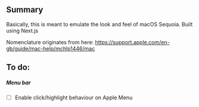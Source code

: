 ## Summary

Basically, this is meant to emulate the look and feel of macOS Sequoia. Built using Next.js

Nomenclature originates from here: https://support.apple.com/en-gb/guide/mac-help/mchlp1446/mac

## To do:

##### Menu bar
- [ ] Enable click/highlight behaviour on Apple Menu
